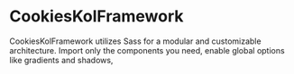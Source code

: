 # CookiesKolFramework
CookiesKolFramework utilizes Sass for a modular and customizable architecture. Import only the components you need, enable global options like gradients and shadows, 
